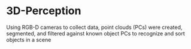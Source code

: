 # 3D-Perception
Using RGB-D cameras to collect data, point clouds (PCs) were created, segmented, and filtered against known object PCs to recognize and sort objects in a scene
